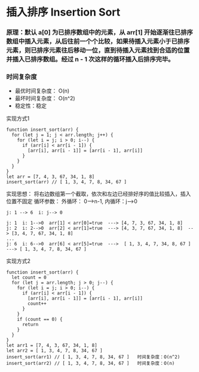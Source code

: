 # 插入排序 Insertion Sort
### 原理：默认 a[0] 为已排序数组中的元素，从 arr[1] 开始逐渐往已排序数组中插入元素，从后往前一个个比较，如果待插入元素小于已排序元素，则已排序元素往后移动一位，直到待插入元素找到合适的位置并插入已排序数组。经过 n - 1 次这样的循环插入后排序完毕。

### 时间复杂度
- 最优时间复杂度： O(n) 
- 最坏时间复杂度： O(n^2) 
- 稳定性：稳定

实现方式1
```
function insert_sort(arr) {
  for (let j = 1; j < arr.length; j++) {
    for (let i = j; i > 0; i--) {
      if (arr[i] < arr[i - 1]) {
        [arr[i], arr[i - 1]] = [arr[i - 1], arr[i]]
      }
    }
  }
}
let arr = [7, 4, 3, 67, 34, 1, 8]
insert_sort(arr) // [ 1, 3, 4, 7, 8, 34, 67 ]
```
 实现思想： 将右边数组第一个截取，依次和左边已经排好序的值比较插入，插入位置不固定
 循环参数： 外循环： 0-->n-1, 内循环：j-->0  
```
j: 1 --> 6  i: j--> 0

j: 1  i: 1-->0  arr[1] < arr[0]=true  ---> [4, 7, 3, 67, 34, 1, 8]
j: 2  i: 2-->0  arr[2] < arr[1]=true  ---> [4, 3, 7, 67, 34, 1, 8]  --> [3, 4, 7, 67, 34, 1, 8]
... 
j: 6  i: 6-->0  arr[6] < arr[5]=true  --->  [ 1, 3, 4, 7, 34, 8, 67 ]  ---> [ 1, 3, 4, 7, 8, 34, 67 ]
```

实现方式2
```
function insert_sort(arr) {
  let count = 0
  for (let j = arr.length; j > 0; j--) {
    for (let i = j; i > 0; i--) {
      if (arr[i] < arr[i - 1]) {
        [arr[i], arr[i - 1]] = [arr[i - 1], arr[i]]
        count++
      }
    }
    if (count == 0) {
      return
    }
  }
}
let arr1 = [7, 4, 3, 67, 34, 1, 8]
let arr2 = [ 1, 3, 4, 7, 8, 34, 67 ]
insert_sort(arr1) // [ 1, 3, 4, 7, 8, 34, 67 ]   时间复杂度：O(n^2) 
insert_sort(arr2) // [ 1, 3, 4, 7, 8, 34, 67 ]   时间复杂度：O(n)
```